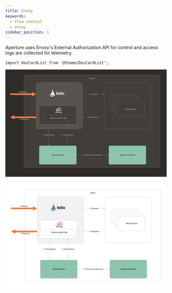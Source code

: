 ```yaml
---
title: Envoy
keywords:
  - flow control
  - envoy
sidebar_position: 1
---
```


Aperture uses Envoy's External Authorization API for control and access logs are
collected for telemetry.

```mdx-code-block
import DocCardList from '@theme/DocCardList';
```

![Istio](./assets/istio-dark.svg#gh-dark-mode-only)

![Istio](./assets/istio-light.svg#gh-light-mode-only)

<DocCardList />
